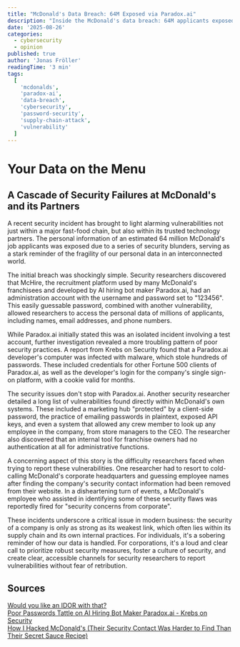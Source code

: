 ```yaml
---
title: "McDonald's Data Breach: 64M Exposed via Paradox.ai"
description: "Inside the McDonald's data breach: 64M applicants exposed via Paradox.ai and lax internal controls. Learn key security lessons, supply chain risks, and fixes."
date: '2025-08-26'
categories:
  - cybersecurity
  - opinion
published: true
author: 'Jonas Fröller'
readingTime: '3 min'
tags:
  [
    'mcdonalds',
    'paradox-ai',
    'data-breach',
    'cybersecurity',
    'password-security',
    'supply-chain-attack',
    'vulnerability'
  ]
---
```


<script>
  import AudioNativePlayer from '$lib/components/AudioNativePlayer.svelte';
  import ImageWithCaption from '$lib/components/ImageWithCaption.svelte';
</script>

# Your Data on the Menu

<AudioNativePlayer />

## A Cascade of Security Failures at McDonald's and its Partners

<ImageWithCaption 
  src="/blog/26082025-your-data-on-the-menu-mcdonalds-security-failures/mcdonalds-locations-map.png"
  alt="A map illustrating McDonald's global presence. The company's vast scale puts the 64 million breached job applicant records into perspective."
  className="my-4 rounded-lg shadow-lg"
/>

A recent security incident has brought to light alarming vulnerabilities not just within a major fast-food chain, but also within its trusted technology partners. The personal information of an estimated 64 million McDonald's job applicants was exposed due to a series of security blunders, serving as a stark reminder of the fragility of our personal data in an interconnected world.

The initial breach was shockingly simple. Security researchers discovered that McHire, the recruitment platform used by many McDonald's franchisees and developed by AI hiring bot maker Paradox.ai, had an administration account with the username and password set to "123456". This easily guessable password, combined with another vulnerability, allowed researchers to access the personal data of millions of applicants, including names, email addresses, and phone numbers.

While Paradox.ai initially stated this was an isolated incident involving a test account, further investigation revealed a more troubling pattern of poor security practices. A report from Krebs on Security found that a Paradox.ai developer's computer was infected with malware, which stole hundreds of passwords. These included credentials for other Fortune 500 clients of Paradox.ai, as well as the developer's login for the company's single sign-on platform, with a cookie valid for months.

The security issues don't stop with Paradox.ai. Another security researcher detailed a long list of vulnerabilities found directly within McDonald's own systems. These included a marketing hub "protected" by a client-side password, the practice of emailing passwords in plaintext, exposed API keys, and even a system that allowed any crew member to look up any employee in the company, from store managers to the CEO. The researcher also discovered that an internal tool for franchise owners had no authentication at all for administrative functions.

A concerning aspect of this story is the difficulty researchers faced when trying to report these vulnerabilities. One researcher had to resort to cold-calling McDonald's corporate headquarters and guessing employee names after finding the company's security contact information had been removed from their website. In a disheartening turn of events, a McDonald's employee who assisted in identifying some of these security flaws was reportedly fired for "security concerns from corporate".

These incidents underscore a critical issue in modern business: the security of a company is only as strong as its weakest link, which often lies within its supply chain and its own internal practices. For individuals, it's a sobering reminder of how our data is handled. For corporations, it's a loud and clear call to prioritize robust security measures, foster a culture of security, and create clear, accessible channels for security researchers to report vulnerabilities without fear of retribution.

<div id="research-sources">

## Sources

[Would you like an IDOR with that?](https://ian.sh/mcdonalds)  
[Poor Passwords Tattle on AI Hiring Bot Maker Paradox.ai - Krebs on Security](https://krebsonsecurity.com/2025/07/poor-passwords-tattle-on-ai-hiring-bot-maker-paradox-ai)  
[How I Hacked McDonald's (Their Security Contact Was Harder to Find Than Their Secret Sauce Recipe)](https://bobdahacker.com/blog/mcdonalds-security-vulnerabilities)

</div>
